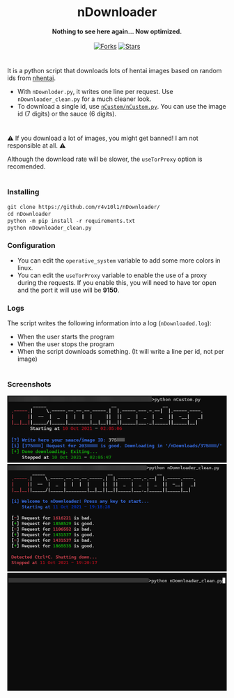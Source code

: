 <div align=center>
  <h1>nDownloader</h1>
  <b>Nothing to see here again... Now optimized.</b><br><br>
    <a href="https://github.com/r4v10l1/nDownloader/network/members"><img src="https://img.shields.io/github/forks/r4v10l1/nDownloader.svg?style=for-the-badge&logo=naver&color=ed2553&logoColor=ed2553" alt="Forks"></a>
      <a href="https://github.com/r4v10l1/nDownloader/stargazers"><img src="https://img.shields.io/github/stars/r4v10l1/nDownloader.svg?style=for-the-badge&logo=naver&color=ed2553&logoColor=ed2553" alt="Stars"></a>
</div>

#

It is a python script that downloads lots of hentai images based on random ids from [nhentai](https://nhentai.net).

* With `nDownloder.py`, it writes one line per request. Use `nDownloader_clean.py` for a much cleaner look.
* To download a single id, use [`nCustom/nCustom.py`](https://github.com/r4v10l1/nDownloader/blob/main/nCustom/nCustom.py). You can use the image id (7 digits) or the sauce (6 digits).

#

⚠️ If you download a lot of images, you might get banned! I am not responsible at all. ⚠️

Although the download rate will be slower, the `useTorProxy` option is recomended.

#

### Installing

``` shell
git clone https://github.com/r4v10l1/nDownloader/
cd nDownloader
python -m pip install -r requirements.txt
python nDownloader_clean.py
```

### Configuration

* You can edit the `operative_system` variable to add some more colors in linux.
* You can edit the `useTorProxy` variable to enable the use of a proxy during the requests. If you enable this, you will need to have tor open and the port it will use will be **9150**.

### Logs

The script writes the following information into a log (`nDownloaded.log`):
* When the user starts the program
* When the user stops the program
* When the script downloads something. (It will write a line per id, not per image)

#

### Screenshots
![ncustom :^)](images/ncustom.png)
![ndownloader :^)](images/ndownloader.png)
![ndownloader - gif :^)](images/ndownloader.gif)
